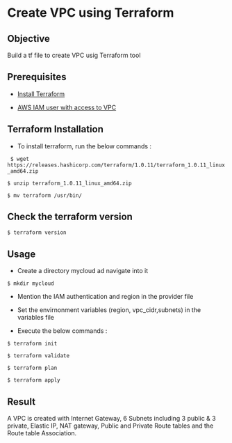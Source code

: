 # Create VPC using Terraform

## Objective

Build a tf file to create VPC usig Terraform tool

## Prerequisites

- [Install Terraform](https://learn.hashicorp.com/tutorials/terraform/install-cli?in=terraform/aws-get-started)

- [AWS IAM user with access to VPC](https://docs.aws.amazon.com/IAM/latest/UserGuide/id_users_change-permissions.html#users_change_permissions-add-console)

## Terraform Installation

- To install terraform, run the below commands : 

``` $ wget https://releases.hashicorp.com/terraform/1.0.11/terraform_1.0.11_linux_amd64.zip```

```$ unzip terraform_1.0.11_linux_amd64.zip```

```$ mv terraform /usr/bin/```

## Check the terraform version

```$ terraform version```

## Usage

- Create a directory mycloud ad navigate into it

```$ mkdir mycloud```

- Mention the IAM authentication and region in the provider file

- Set the envirnonment variables (region, vpc_cidr,subnets) in the variables file 

- Execute the below commands : 

```$ terraform init```

```$ terraform validate```

```$ terraform plan```

```$ terraform apply```

## Result

A VPC is created with Internet Gateway, 6 Subnets including 3 public & 3 private, Elastic IP, NAT gateway, Public and Private Route tables and the Route table Association.


